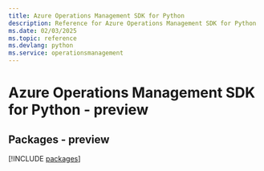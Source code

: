 ```yaml
---
title: Azure Operations Management SDK for Python
description: Reference for Azure Operations Management SDK for Python
ms.date: 02/03/2025
ms.topic: reference
ms.devlang: python
ms.service: operationsmanagement
---
```

# Azure Operations Management SDK for Python - preview
## Packages - preview
[!INCLUDE [packages](operations-management-index.md)]